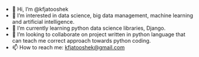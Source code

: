 - 👋 Hi, I’m @kfjatooshek
- 👀 I’m interested in data science, big data management, machine learning and artificial intelligence.
- 🌱 I’m currently learning python data science libraries, Django.
- 💞️ I’m looking to collaborate on project written in python language that can teach me correct approach towards python coding.
- 📫 How to reach me: kfjatooshek@gmail.com

<!---
kfjatooshek/kfjatooshek is a ✨ special ✨ repository because its `README.md` (this file) appears on your GitHub profile.
You can click the Preview link to take a look at your changes.
--->
